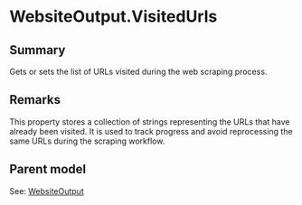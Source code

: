 # WebsiteOutput.VisitedUrls

## Summary

Gets or sets the list of URLs visited during the web scraping process.

## Remarks

This property stores a collection of strings representing the URLs that have already been visited.
It is used to track progress and avoid reprocessing the same URLs during the scraping workflow.

## Parent model

See: [WebsiteOutput](WebsiteOutput.md)